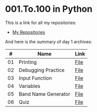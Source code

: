 # 001.To.100 in Python

This is a link for all my repositories:

-   [My Repositories](https://github.com/DexxterGWM?tab=repositories)

And here is the summary of day 1 archives:

|  #  | Name                                                                                                                     | Link                                                                           |
| :-: | --------------------------------------------------------------------------------------------------------------------------- | --------------------------------------------------------------------------------- |
| 01  | Printing                             | [File](https://github.com/DexxterGWM/001.To.100-Python/tree/main/01%20-%20%5BInteractive%20Coding%20Exercise%5D)               |
| 02  | Debugging Practice                             | [File](https://github.com/DexxterGWM/001.To.100-Python/tree/main/02%20-%20%5BInteractive%20Coding%20Exercise%5D)               |
| 03  | Input Function                             | [File](https://github.com/DexxterGWM/001.To.100-Python/tree/main/03%20-%20%5BInteractive%20Coding%20Exercise%5D)               |
| 04  | Variables                             | [File](https://github.com/DexxterGWM/001.To.100-Python/tree/main/04%20-%20%5BInteractive%20Coding%20Exercise%5D)               |
| 05  | Band Name Generator                             | [File](https://github.com/DexxterGWM/001.To.100-Python/tree/main/Day%201%20Project)               |
| 06  | Quiz                             | [File](https://github.com/DexxterGWM/001.To.100-Python/tree/main/Quiz)               |
